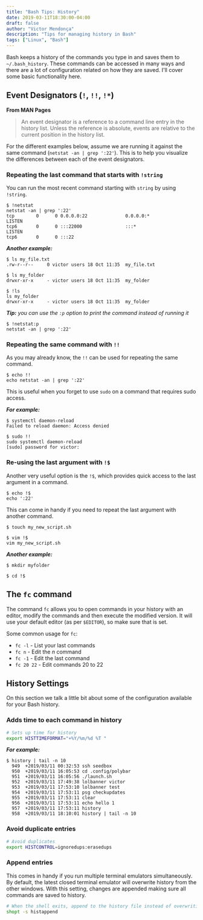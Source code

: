```yaml
---
title: "Bash Tips: History"
date: 2019-03-11T18:30:00-04:00
draft: false
author: "Victor Mendonça"
description: "Tips for managing history in Bash"
tags: ["Linux", "Bash"]
---
```


Bash keeps a history of the commands you type in and saves them to `~/.bash_history`. These commands can be accessed in many ways and there are a lot of configuration related on how they are saved. I'll cover some basic functionality here.

Event Designators (`!`, `!!`, `!*`)
---

**From MAN Pages**

> An event designator is a reference to a command  line  entry  in  the  history  list. Unless  the reference is absolute, events are relative to the current position in the history list.

For the different examples below, assume we are running it against the same command (`netstat -an | grep ':22'`). This is to help you visualize the differences between each of the event designators.

### **Repeating the last command that starts with `!string`**

You can run the most recent command starting with `string` by using `!string`.

```none
$ !netstat
netstat -an | grep ':22'
tcp        0      0 0.0.0.0:22              0.0.0.0:*               LISTEN     
tcp6       0      0 :::22000                :::*                    LISTEN     
tcp6       0      0 :::22
```

_**Another example:**_

```none
$ ls my_file.txt
.rw-r--r--     0 victor users 18 Oct 11:35  my_file.txt

$ ls my_folder
drwxr-xr-x     - victor users 18 Oct 11:35  my_folder

$ !ls
ls my_folder
drwxr-xr-x     - victor users 18 Oct 11:35  my_folder
```

**_Tip:_** _you can use the `:p` option to print the command instead of running it_

```none
$ !netstat:p
netstat -an | grep ':22'
```

### **Repeating the same command with `!!`**

As you may already know, the `!!` can be used for repeating the same command.

```none
$ echo !!
echo netstat -an | grep ':22'
```

This is useful when you forget to use `sudo` on a command that requires sudo access.

_**For example:**_

```none
$ systemctl daemon-reload
Failed to reload daemon: Access denied

$ sudo !!
sudo systemctl daemon-reload
[sudo] password for victor:
```

### **Re-using the last argument with `!$`**

Another very useful option is the `!$`, which provides quick access to the last argument in a command.

```none
$ echo !$
echo ':22'
```

This can come in handy if you need to repeat the last argument with another command.

```none
$ touch my_new_script.sh

$ vim !$
vim my_new_script.sh
```

_**Another example:**_

```none
$ mkdir myfolder

$ cd !$
```

The `fc` command
---

The command `fc` allows you to open commands in your history with an editor, modify the commands and then execute the modified version. It will use your default editor (as per `$EDITOR`), so make sure that is set.

Some common usage for `fc`:

* `fc -l` - List your last commands
* `fc n` - Edit the _n_ command
* `fc -1` - Edit the last command
* `fc 20 22` - Edit commands 20 to 22


History Settings
---

On this section we talk a little bit about some of the configuration available for your Bash history.

### **Adds time to each command in history**

```bash
# Sets up time for history
export HISTTIMEFORMAT="+%Y/%m/%d %T "
```

_**For example:**_

```none
$ history | tail -n 10
  949  +2019/03/11 00:32:53 ssh seedbox
  950  +2019/03/11 16:05:53 cd .config/polybar
  951  +2019/03/11 16:05:56 ./launch.sh
  952  +2019/03/11 17:49:38 lolbanner victor
  953  +2019/03/11 17:53:10 lolbanner test
  954  +2019/03/11 17:53:11 psg checkupdates
  955  +2019/03/11 17:53:11 clear
  956  +2019/03/11 17:53:11 echo hello 1
  957  +2019/03/11 17:53:11 history
  958  +2019/03/11 18:10:01 history | tail -n 10
```

### **Avoid duplicate entries**

```bash
# Avoid duplicates
export HISTCONTROL=ignoredups:erasedups
```

### **Append entries**

This comes in handy if you run multiple terminal emulators simultaneously. By default, the latest closed terminal emulator will overwrite history from the other windows. With this setting, changes are appended making sure all commands are saved to history.

```bash
# When the shell exits, append to the history file instead of overwriting it
shopt -s histappend
```
